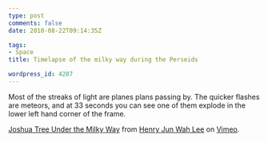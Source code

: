 ```yaml
---
type: post
comments: false
date: 2010-08-22T09:14:35Z

tags:
- Space
title: Timelapse of the milky way during the Perseids

wordpress_id: 4287
---
```


Most of the streaks of light are planes plans passing by. The quicker flashes are meteors, and at 33 seconds you can see one of them explode in the lower left hand corner of the frame.





[Joshua Tree Under the Milky Way](http://vimeo.com/14173983) from [Henry Jun Wah Lee](http://vimeo.com/evosia) on [Vimeo](http://vimeo.com).
